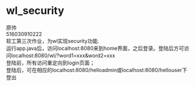 # wl_security
原帅 </br>
516030910222 </br>
软工第三次作业，为wl实现security功能. </br>
运行app.java后，访问localhost:8080来到home界面，之后登录。登陆后方可访问localhost:8080/wl/?word1=xxx&word2=xxx </br>
登陆前，所有访问重定向到login页面； </br>
登陆后，可在相应的localhost:8080/helloadmin或localhost:8080/hellouser下登出 </br>
